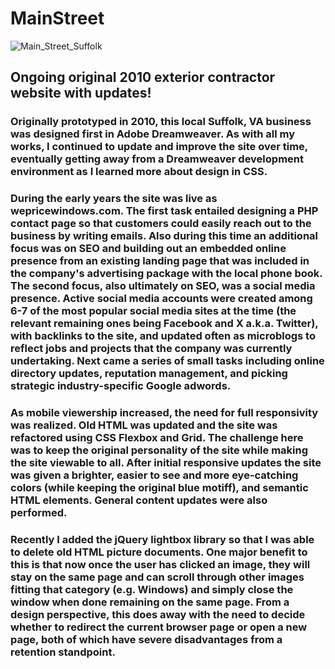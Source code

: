 # MainStreet
![Main_Street_Suffolk](https://github.com/equitymarkets/MainStreet/assets/49753517/1d9cb7c8-691e-4b62-8b18-c6095f3a3422)

## Ongoing original 2010 exterior contractor website with updates! 

### Originally prototyped in 2010, this local Suffolk, VA business was designed first in Adobe Dreamweaver. As with all my works, I continued to update and improve the site over time, eventually getting away from a Dreamweaver development environment as I learned more about design in CSS. 

### During the early years the site was live as wepricewindows.com. The first task entailed designing a PHP contact page so that customers could easily reach out to the business by writing emails. Also during this time an additional focus was on SEO and building out an embedded online presence from an existing landing page that was included in the company's advertising package with the local phone book. The second focus, also ultimately on SEO, was a social media presence. Active social media accounts were created among 6-7 of the most popular social media sites at the time (the relevant remaining ones being Facebook and X a.k.a. Twitter), with backlinks to the site, and updated often as microblogs to reflect jobs and projects that the company was currently undertaking. Next came a series of small tasks including online directory updates, reputation management, and picking strategic industry-specific Google adwords.

### As mobile viewership increased, the need for full responsivity was realized. Old HTML was updated and the site was refactored using CSS Flexbox and Grid. The challenge here was to keep the original personality of the site while making the site viewable to all. After initial responsive updates the site was given a brighter, easier to see and more eye-catching colors (while keeping the original blue motiff), and semantic HTML elements. General content updates were also performed.

### Recently I added the jQuery lightbox library so that I was able to delete old HTML picture documents. One major benefit to this is that now once the user has clicked an image, they will stay on the same page and can scroll through other images fitting that category (e.g. Windows) and simply close the window when done remaining on the same page. From a design perspective, this does away with the need to decide whether to redirect the current browser page or open a new page, both of which have severe disadvantages from a retention standpoint. 



